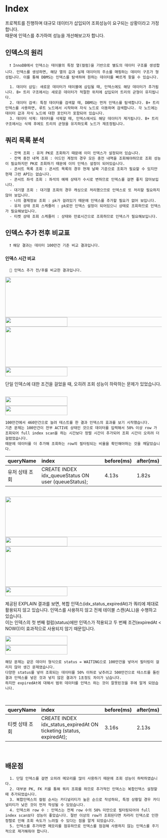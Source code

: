 # Index

프로젝트를 진행하며 대규모 데이터가 삽입되어 조회성능이 요구되는 상황이라고 가정합니다.  
때문에 인덱스를 추가하여 성능을 개선해보고자 합니다.

## 인덱스의 원리

```
  ❗️ InnoDB에서 인덱스는 테이블의 특정 열(컬럼)을 기반으로 별도의 데이터 구조를 생성합니다. 인덱스를 생성하면, 해당 열의 값과 실제 데이터의 주소를 매핑하는 데이터 구조가 형성됩니다. 이를 통해 DBMS는 인덱스를 탐색하여 원하는 데이터를 빠르게 찾을 수 있습니다.

  1. 데이터 삽입: 새로운 데이터가 테이블에 삽입될 때, 인덱스에도 해당 데이터가 추가됩니다. B+ 트리 구조에서는 새로운 데이터가 적절한 위치에 삽입되어 트리의 균형이 유지됩니다.
  2. 데이터 검색: 특정 데이터를 검색할 때, DBMS는 먼저 인덱스를 탐색합니다. B+ 트리 인덱스를 사용하면, 루트 노드에서 시작하여 자식 노드로 이동하며 검색합니다. 각 노드에는 데이터 값과 자식 노드에 대한 포인터가 포함되어 있습니다.
  3. 데이터 삭제: 데이터를 삭제할 때, 인덱스에서도 해당 데이터가 제거됩니다. B+ 트리 구조에서는 삭제 후에도 트리의 균형을 유지하도록 노드가 재조정됩니다.
```

## 쿼리 목록 분석

```
  - 잔액 조회 : 유저 PK로 조회하기 때문에 이미 인덱스가 설정되어 있습니다.
  - 잔액 충전 내역 조회 : 어드민 계정의 경우 모든 충전 내역을 조회해야하므로 조회 성능이 필요하지만 PK로 조회하기 때문에 이미 인덱스 설정이 되어있습니다.
  - 콘서트 목록 조회 : 콘서트 목록의 경우 현재 날짜 기준으로 조회가 필요할 수 있지만 현재 그런 API는 없습니다.
  - 콘서트 좌석 조회 : 좌석의 예매 상태가 수시로 변하므로 인덱스를 걸면 좋지 않아보입니다.
  - 대기열 조회 : 대기열 조회의 경우 캐싱으로 처리했으므로 인덱스로 또 처리할 필요하지 않아 보입니다.
  - 나의 결제정보 조회 : pk가 걸려있기 때문에 인덱스를 추가할 필요가 없어 보입니다.
  - 유저 상태 조회 스케쥴러 : pk로만 인덱스 설정이 되어있으니 상태로 조회하므로 인덱스가 필요해보입니다.
  - 티켓 상태 조회 스케쥴러 : 상태와 만료시간으로 조회하므로 인덱스가 필요해보입니다.
```

## 인덱스 추가 전후 비교표

```
  ❗️ 해당 결과는 데이터 100만건 기준 비교 결과입니다.
```

#### 인덱스 시간 비교

```
  🔅 인덱스 추가 전/후를 비교한 결과입니다.
```

<img src="https://github.com/user-attachments/assets/1fa354f1-c61e-4f84-b60d-2c71b9654f87" width="600" height="130">

<br>

<img src="https://github.com/user-attachments/assets/266d78d3-a2e1-4fe6-b941-0cbbcd2c093d" width="200" height="30">

<br>

<img src="https://github.com/user-attachments/assets/c7a7fe57-667e-4956-95b8-c721bc3bda7a" width="600" height="130">

<br>

<img src="https://github.com/user-attachments/assets/3a88f7d3-c660-4081-b196-17d0590ec2df" width="200" height="30">

<br>

단일 인덱스에 대한 조건을 걸었을 때, 오히려 조회 성능이 하락하는 문제가 있었습니다.

<br>

<img src="https://github.com/user-attachments/assets/5a86c17b-5a2b-45b6-9852-83ddcdc69977" width="200" height="30">

<br>

<img src="https://github.com/user-attachments/assets/08ae4bbd-1c24-4b29-843e-242034a92f06" width="200" height="30">

<br>

```
100만건에서 460만건으로 늘려 테스트를 한 결과 인덱스의 효과를 보기 시작했습니다.
기존 문제는 100만건이 전부 ACTIVE 상태인 것으로 데이터를 입력해서 50% 이상 row 가 조회되어 full index scan을 하는 시간보다 정렬 시간이 추가되어 조회 시간이 오히려 더 걸렸었습니다.
때문에 데이터를 더 추가해 조회하는 row의 필터링되는 비율을 확인해야하는 것을 깨달았습니다.
```

| queryName      | index                                               | before(ms) | after(ms) |
| :------------- | :-------------------------------------------------- | :--------- | :-------- |
| 유저 상태 조회 | CREATE INDEX idx_queueStatus ON user (queueStatus); | 4.13s      | 1.82s     |

<br>

<img src="https://github.com/user-attachments/assets/2fce7136-4603-449f-98f1-d087dece3513" width="600" height="130">

<br>

<img src="https://github.com/user-attachments/assets/f566ca72-6749-4e0d-b172-8013ce965e0b" width="200" height="30">

<br>

<img src="https://github.com/user-attachments/assets/bc935b01-cad0-4d9a-899e-748012473216" width="600" height="130">

<br>

<img src="https://github.com/user-attachments/assets/c475458c-c5f9-4201-ace7-e84739727d83" width="200" height="30">

<br>

제공된 EXPLAIN 결과를 보면, 복합 인덱스(idx_status_expiredAt)가 쿼리에 제대로 활용되지 않고 있습니다. 인덱스를 사용하지 않고 전체 테이블 스캔(ALL)을 수행하고 있습니다.  
이는 인덱스의 첫 번째 컬럼(status)에만 인덱스가 적용되고 두 번째 조건(expiredAt < NOW())이 효과적으로 사용되지 않기 때문입니다.

<img src="https://github.com/user-attachments/assets/e6494a53-7427-42f5-90a3-4eff56f8c91d" width="200" height="30">

<br>

<img src="https://github.com/user-attachments/assets/073ca029-0913-4065-bd4c-b0b04a6a2c85" width="200" height="30">

<br>

```
해당 문제는 같은 데이터 형식으로 status = WAITING으로 100만건을 넣어서 필터링이 걸리지 않아 생긴 문제였습니다.
다양한 status를 넣어 조회되는 데이터를 50% 이하로 낮추려고 500만건으로 테스트를 돌린 결과 인덱스를 넣은 것과 넣지 않은 결과가 1초정도 차이가 났습니다.
하지만 expiredAt에 대해서 범위 데이터를 인덱스 하는 것이 잘못된것을 후에 알게 되었습니다.
```

<br>

| queryName      | index                                                               | before(ms) | after(ms) |
| :------------- | :------------------------------------------------------------------ | :--------- | :-------- |
| 티켓 상태 조회 | CREATE INDEX idx_status_expiredAt ON ticketing (status, expiredAt); | 3.16s      | 2.13s     |

<br>

## 배운점

```
  1. 단일 인덱스를 걸면 오히려 메모리를 많이 사용하기 때문에 조회 성능이 하락하였습니다.
  2. 대부분 PK, FK 키를 통해 쿼리 조회를 하므로 추가적인 인덱스는 복합인덱스 설정할 때 추가되었습니다.
  3. 복합인덱스의 컬럼 순서는 카디널리티가 높은 순으로 작성하되, 특정 상황일 경우 카디널리티가 낮은 것이 먼저 작성될 수 있었습니다.
  4. 인덱스와 row 수 : 인덱스는 전체 row 수의 50% 미만으로 필터링되어야 full index scan보다 성능이 좋았습니다. 절반 이상의 row가 조회된다면 차라리 인덱스로 인한 정렬로 인해 조회 속도가 느려질 수 있다는 점을 알게 되었습니다.
  5. 인덱스를 추가하면 메모리를 점유하므로 인덱스를 점검해 사용하지 않는 인덱스를 주기적으로 제거해줘야 합니다.
```
